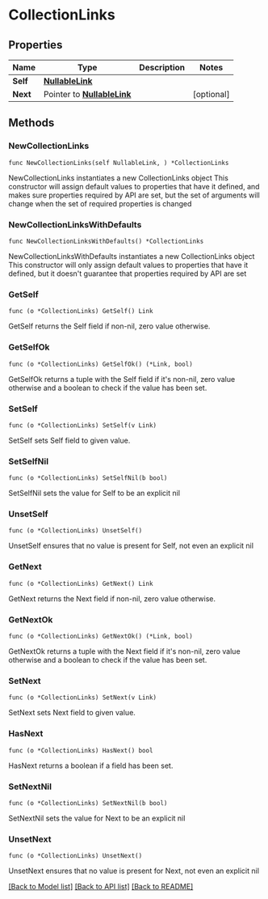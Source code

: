 # CollectionLinks

## Properties

Name | Type | Description | Notes
------------ | ------------- | ------------- | -------------
**Self** | [**NullableLink**](Link.md) |  | 
**Next** | Pointer to [**NullableLink**](Link.md) |  | [optional] 

## Methods

### NewCollectionLinks

`func NewCollectionLinks(self NullableLink, ) *CollectionLinks`

NewCollectionLinks instantiates a new CollectionLinks object
This constructor will assign default values to properties that have it defined,
and makes sure properties required by API are set, but the set of arguments
will change when the set of required properties is changed

### NewCollectionLinksWithDefaults

`func NewCollectionLinksWithDefaults() *CollectionLinks`

NewCollectionLinksWithDefaults instantiates a new CollectionLinks object
This constructor will only assign default values to properties that have it defined,
but it doesn't guarantee that properties required by API are set

### GetSelf

`func (o *CollectionLinks) GetSelf() Link`

GetSelf returns the Self field if non-nil, zero value otherwise.

### GetSelfOk

`func (o *CollectionLinks) GetSelfOk() (*Link, bool)`

GetSelfOk returns a tuple with the Self field if it's non-nil, zero value otherwise
and a boolean to check if the value has been set.

### SetSelf

`func (o *CollectionLinks) SetSelf(v Link)`

SetSelf sets Self field to given value.


### SetSelfNil

`func (o *CollectionLinks) SetSelfNil(b bool)`

 SetSelfNil sets the value for Self to be an explicit nil

### UnsetSelf
`func (o *CollectionLinks) UnsetSelf()`

UnsetSelf ensures that no value is present for Self, not even an explicit nil
### GetNext

`func (o *CollectionLinks) GetNext() Link`

GetNext returns the Next field if non-nil, zero value otherwise.

### GetNextOk

`func (o *CollectionLinks) GetNextOk() (*Link, bool)`

GetNextOk returns a tuple with the Next field if it's non-nil, zero value otherwise
and a boolean to check if the value has been set.

### SetNext

`func (o *CollectionLinks) SetNext(v Link)`

SetNext sets Next field to given value.

### HasNext

`func (o *CollectionLinks) HasNext() bool`

HasNext returns a boolean if a field has been set.

### SetNextNil

`func (o *CollectionLinks) SetNextNil(b bool)`

 SetNextNil sets the value for Next to be an explicit nil

### UnsetNext
`func (o *CollectionLinks) UnsetNext()`

UnsetNext ensures that no value is present for Next, not even an explicit nil

[[Back to Model list]](../README.md#documentation-for-models) [[Back to API list]](../README.md#documentation-for-api-endpoints) [[Back to README]](../README.md)


